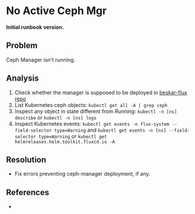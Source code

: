 # No Active Ceph Mgr

**Initial runbook version.**

## Problem

Ceph Manager isn't running.

## Analysis
 1. Check whether the manager is supposed to be deployed in [beskar-flux repo](https://github.com/beskar-cloud/beskar-flux)
 2. List Kubernetes ceph objects: `kubectl get all -A | grep ceph`
 3. Inspect any object in state different from *Running*: `kubectl -n [ns] describe` or `kubectl -n [ns] logs`
 4. Inspect Kubernetes events: `kubectl get events -n flux-system --field-selector type=Warning` and `kubectl get events -n [ns] --field-selector type=Warning` or `kubectl get helmreleases.helm.toolkit.fluxcd.io -A`

## Resolution
 * Fix errors preventing ceph-manager deployment, if any.

## References
 * 
